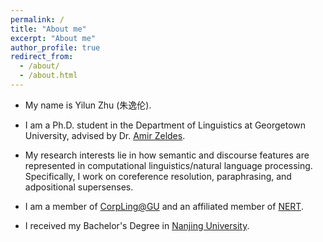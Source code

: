 ```yaml
---
permalink: /
title: "About me"
excerpt: "About me"
author_profile: true
redirect_from: 
  - /about/
  - /about.html
---
```


- My name is Yilun Zhu (朱逸伦).

- I am a Ph.D. student in the Department of Linguistics at Georgetown University, advised by Dr. [Amir Zeldes](https://corpling.uis.georgetown.edu/amir/).

- My research interests lie in how semantic and discourse features are represented in computational linguistics/natural language processing. Specifically, I work on coreference resolution, paraphrasing, and adpositional supersenses.

- I am a member of [CorpLing@GU](https://corpling.uis.georgetown.edu/corpling/) and an affiliated member of [NERT](http://nert.georgetown.edu/).

- I received my Bachelor's Degree in [Nanjing University](https://www.nju.edu.cn/).